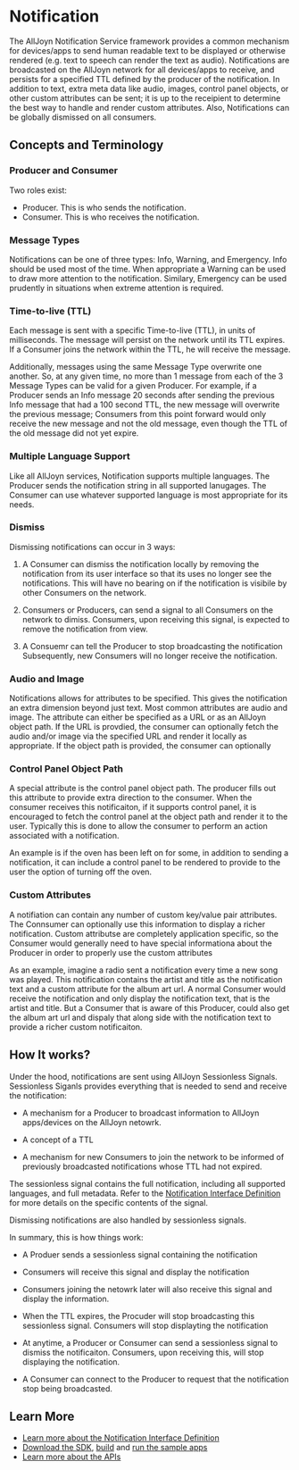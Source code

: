 # Notification

The AllJoyn Notification Service framework provides a common mechanism for
devices/apps to send human readable text to be displayed or otherwise rendered
(e.g. text to speech can render the text as audio). Notifications are broadcasted
on the AllJoyn network for all devices/apps to receive, and persists for a 
specified TTL defined by the producer of the notification. In addition to text,
extra meta data like audio, images, control panel objects, or other custom 
attributes can be sent; it is up to the receipient to determine the best 
way to handle and render custom attributes. Also, Notifications can be
globally dismissed on all consumers.

Concepts and Terminology
------------------------

### Producer and Consumer

Two roles exist:
* Producer. This is who sends the notification.
* Consumer. This is who receives the notification.

### Message Types

Notifications can be one of three types: Info, Warning, and Emergency. Info
should be used most of the time. When appropriate a Warning can be used to
draw more attention to the notification. Similary, Emergency can be used 
prudently in situations when extreme attention is required.

### Time-to-live (TTL)

Each message is sent with a specific Time-to-live (TTL), in units of 
milliseconds. The message will persist on the network until its TTL 
expires. If a Consumer joins the network within the TTL, he will 
receive the message.

Additionally, messages using the same Message Type overwrite one 
another. So, at any given time, no more than 1 message from each of
the 3 Message Types can be valid for a given Producer. For example, 
if a Producer sends an Info message 20 seconds after sending the 
previous Info message that had a 100 second TTL, the new message will 
overwrite the previous message; Consumers from this point forward 
would only receive the new message and not the old message, even 
though the TTL of the old message did not yet expire.

### Multiple Language Support

Like all AllJoyn services, Notification supports multiple languages. The
Producer sends the notification string in all supported lanugages. The
Consumer can use whatever supported language is most appropriate for 
its needs.

### Dismiss

Dismissing notifications can occur in 3 ways:

1. A Consumer can dismiss the notification locally by
   removing the notification from its user interface so that its uses 
   no longer see the notifications. This will have no bearing on if the notification is visibile by other Consumers on the network.

2. Consumers or Producers, can send a signal to all 
   Consumers on the network to dimiss. Consumers, upon receiving this 
   signal, is expected to remove the notification from view.

3. A Consuemr can tell the Producer to stop broadcasting the notification
   Subsequently, new Consumers will no longer receive the notification.

### Audio and Image

Notifications allows for attributes to be specified. This gives the 
notification an extra dimension beyond just text. Most common attributes
are audio and image. The attribute can either be specified as a URL or as
an AllJoyn object path. If the URL is provdied, the consumer can optionally 
fetch the audio and/or image via the specified URL and render it locally as
appropriate. If the object path is provided, the consumer can optionally

### Control Panel Object Path

A special attribute is the control panel object path. The producer fills
out this attribute to provide extra direction to the consumer. When the
consumer receives this notificaiton, if it supports control panel, it
is encouraged to fetch the control panel at the object path and render
it to the user. Typically this is done to allow the consumer to perform
an action associated with a notification. 

An example is if the oven has been left on for some, in addition to 
sending a notification, it can include a control panel to be rendered 
to provide to the user the option of turning off the oven.

### Custom Attributes

A notifiation can contain any number of custom key/value pair attributes.
The Connsumer can optionally use this information to display a richer
notification. Custom attributse are completely application specific, so
the Consumer would generally need to have special informationa about the
Producer in order to properly use the custom attributes

As an example, imagine a radio sent a notification every time a 
new song was played. This notification contains the artist and 
title as the notification text and a custom attribute for the 
album art url. A normal Consumer would receive the notification 
and only display the notification text, that is the artist and 
title. But a Consumer that is aware of this Producer, could also
get the album art url and dispaly that along side with the 
notification text to provide a richer custom notificaiton.

How It works?
-------------

Under the hood, notifications are sent using AllJoyn Sessionless Signals.
Sessionless Siganls provides everything that is needed to send and receive
the notification:

* A mechanism for a Producer to broadcast information to AllJoyn 
  apps/devices on the AllJoyn netowrk.

* A concept of a TTL

* A mechanism for new Consumers to join the network to be informed
  of previously broadcasted notifications whose TTL had not expired.

The sessionless signal contains the full notification, including
all supported languages, and full metadata. Refer to the [Notification 
Interface Definition][notif-interface] for more details on the specific
contents of the signal.

Dismissing notifications are also handled by sessionless signals.

In summary, this is how things work:

* A Produer sends a sessionless signal containing the notification

* Consumers will receive this signal and display the notification

* Consumers joining the netowrk later will also receive this signal
  and display the information.

* When the TTL expires, the Procuder will stop broadcasting this
  sessionless signal. Consumers will stop displayting the notification

* At anytime, a Producer or Consumer can send a sessionless signal 
  to dismiss the notificaiton. Consumers, upon receiving this, will
  stop displaying the notification.

* A Consumer can connect to the Producer to request that the 
  notification stop being broadcasted.


Learn More
----------

* [Learn more about the Notification Interface Definition][notif-interface]
* [Download the SDK][download], [build][build] and 
  [run the sample apps][sample-apps]
* [Learn more about the APIs][api-guide]

[notif-interface]: /learn/base-services/notification/interface
[download]: /download
[build]: /develop/building
[sample-apps]: /develop/run_sample_apps/notification
[api-guide]: /develop/api-guides